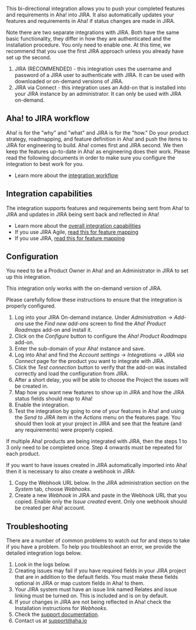 This bi-directional integration allows you to push your completed features and requirements in Aha! into JIRA. It also automatically updates your features and requirements in Aha! if status changes are made in JIRA. 

Note there are two separate integrations with JIRA. Both have the same basic functionality, they differ in how they are authenticated and the installation procedure. You only need to enable one. At this time, we recommend that you use the first JIRA approach unless you already have set up the second.

1. JIRA (RECOMMENDED) - this integration uses the username and password of a JIRA user to authenticate with JIRA. It can be used with downloaded or on-demand versions of JIRA.
2. JIRA via Connect - this integration uses an Add-on that is installed into your JIRA instance by an administrator. It can only be used with JIRA on-demand.

## Aha! to JIRA workflow

Aha! is for the "why" and "what" and JIRA is for the "how." Do your product strategy, roadmapping, and feature definition in Aha! and push the items to JIRA for engineering to build. Aha! comes first and JIRA second. We then keep the features up-to-date in Aha! as engineering does their work. Please read the following documents in order to make sure you configure the integration to best work for you. 

* Learn more about the [integration workflow](http://support.aha.io/entries/25419983)

## Integration capabilities

The integration supports features and requirements being sent from Aha! to JIRA and updates in JIRA being sent back and reflected in Aha!

* Learn more about the [overall integration capabilities](http://support.aha.io/entries/40846667)
* If you use JIRA Agile, [read this for feature mapping](http://support.aha.io/entries/40551483)
* If you use JIRA, [read this for feature mapping](http://support.aha.io/entries/40843667)

## Configuration

You need to be a Product Owner in Aha! and an Administrator in JIRA to set up this integration.

This integration only works with the on-demand version of JIRA. 

Please carefully follow these instructions to ensure that the integration is properly configured.

1. Log into your JIRA On-demand instance. Under _Administration_ -> _Add-ons_ use the _Find new add-ons_ screen to find the _Aha! Product Roadmaps_ add-on and install it.
2. Click on the _Configure_ button to configure the _Aha! Product Roadmaps_ add-on.
3. Enter the sub-domain of your Aha! instance and save.
4. Log into Aha! and find the _Account settings_ -> _Integrations_ -> _JIRA via Connect_ page for the product you want to integrate with JIRA.
5. Click the _Test connection_ button to verify that the add-on was installed correctly and load the configuration from JIRA.
6. After a short delay, you will be able to choose the Project the issues will be created in.
7. Map how you want new features to show up in JIRA and how the JIRA status fields should map to Aha! 
8. Enable the integration.
9. Test the integration by going to one of your features in Aha! and using the _Send to JIRA_ item in the _Actions_ menu on the features page. You should then look at your project in JIRA and see that the feature (and any requirements) were properly copied. 

If multiple Aha! products are being integrated with JIRA, then the steps 1 to 3 only need to be completed once. Step 4 onwards must be repeated for each product.

If you want to have issues created in JIRA automatically imported into Aha! then it is necessary to also create a webhook in JIRA:

1.	Copy the Webhook URL below. In the JIRA administration section on the _System_ tab, choose _Webhooks_.
2.	Create a new _Webhook_ in JIRA and paste in the Webhook URL that you copied. Enable only the _Issue created_ event. Only one webhook should be created per Aha! account.


## Troubleshooting

There are a number of common problems to watch out for and steps to take if you have a problem. To help you troubleshoot an error, we provide the detailed integration logs below. 

1. Look in the logs below.
2. Creating issues may fail if you have required fields in your JIRA project that are in addition to the default fields. You must make these fields optional in JIRA or map custom fields in Aha! to them.
3. Your JIRA system must have an issue link named Relates and issue linking must be turned on. This is included and is on by default.
4. If your changes in JIRA are not being reflected in Aha! check the Installation instructions for _Webhooks_. 
5. Check the [support documentation](http://support.aha.io/forums/22978468).
6. Contact us at support@aha.io







